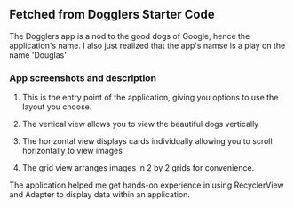 ## Fetched from Dogglers Starter Code

The Dogglers app is a nod to the good dogs of Google, hence the application's name. I also just realized that the app's namse is a play on the name 'Douglas'

### App screenshots and description


1. This is the entry point of the application, giving you options to use the layout you choose.



2. The vertical view allows you to view the beautiful dogs vertically


3. The horizontal view displays cards individually allowing you to scroll horizontally to view images


4. The grid view arranges images in 2 by 2 grids for convenience.

The application helped me get hands-on experience in using RecyclerView and Adapter to display data within an application.
